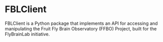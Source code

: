 # FBLClient
FBLClient is a Python package that implements an API for accessing and manipulating the Fruit Fly Brain Observatory (FFBO) Project, built for the FlyBrainLab initiative.
